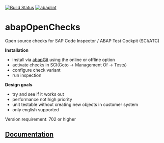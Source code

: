 [![Build Status](https://travis-ci.org/larshp/abapOpenChecks.svg?branch=master)](https://travis-ci.org/larshp/abapOpenChecks)
[![abaplint](http://abaplint.org/badges/larshp/abapOpenChecks)](http://abaplint.org/project/larshp/abapOpenChecks)

abapOpenChecks
==============

Open source checks for SAP Code Inspector / ABAP Test Cockpit (SCI/ATC)

**Installation**
- install via [abapGit](https://github.com/larshp/abapGit) using the online or offline option
- activate checks in SCI(Goto -> Management Of -> Tests)
- configure check variant
- run inspection

**Design goals**
- try and see if it works out
- performance not high priority
- unit testable without creating new objects in customer system
- only english supported

Version requirement: 702 or higher

## [Documentation](http://docs.abapopenchecks.org)

